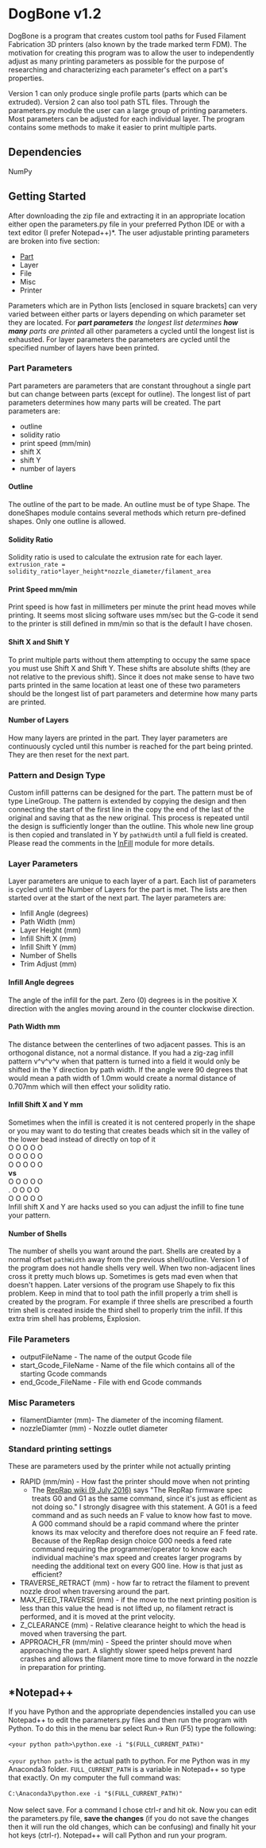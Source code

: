 # DogBone v1.2

DogBone is a program that creates custom tool paths for Fused Filament Fabrication
3D printers (also known by the trade marked term FDM). The motivation for creating
this program was to allow the user to independently adjust as many printing
parameters as possible for the purpose of researching and characterizing each
parameter's effect on a part's properties.

Version 1 can only produce single profile parts (parts which can be extruded).
Version 2 can also tool path STL files. Through the parameters.py module the user
can a large group of printing parameters. Most parameters can be adjusted for each
individual layer. The program contains some methods to make it easier to print
multiple parts.

## Dependencies
NumPy

## Getting Started
After downloading the zip file and extracting it in an appropriate location either
open the parameters.py file in your preferred Python IDE or with a text editor
(I prefer Notepad++)*. The user adjustable printing parameters are broken into
five section:<br/>
* [Part](#Part-Parameters)<br/>
* Layer<br/>
* File<br/>
* Misc<br/>
* Printer<br/>

Parameters which are in Python lists [enclosed in square brackets] can very varied
between either parts or layers depending on which parameter set they are located.
For **_part parameters_** _the longest list determines_ **_how many_** _parts are printed_
all other parameters a cycled until the longest list is exhausted. For layer parameters
the parameters are cycled until the specified number of layers have been printed.

### Part Parameters
Part parameters are parameters that are constant throughout a single part but can
change between parts (except for outline). The longest list of part parameters
determines how many parts will be created. The part parameters are:<br/>
* outline<br/>
* solidity ratio<br/>
* print speed (mm/min)<br/>
* shift X<br/>
* shift Y<br/>
* number of layers<br/>

#### Outline
The outline of the part to be made. An outline must be of type Shape. The doneShapes
module contains several methods which return pre-defined shapes. Only one outline
is allowed.

#### Solidity Ratio
Solidity ratio is used to calculate the extrusion rate for each layer.<br/>
`extrusion_rate = solidity_ratio*layer_height*nozzle_diameter/filament_area`<br/>

#### Print Speed mm/min
Print speed is how fast in millimeters per minute the print head moves while printing.
It seems most slicing software uses mm/sec but the G-code it send to the printer
is still defined in mm/min so that is the default I have chosen.

#### Shift X and Shift Y
To print multiple parts without them attempting to occupy the same space you
must use Shift X and Shift Y. These shifts are absolute shifts (they are not relative
to the previous shift). Since it does not make sense to have two parts printed in the
same location at least one of these two parameters should be the longest list of
part parameters and determine how many parts are printed.

#### Number of Layers
How many layers are printed in the part. They layer parameters are continuously
cycled until this number is reached for the part being printed. They are then reset
for the next part.

### Pattern and Design Type
Custom infill patterns can be designed for the part. The pattern must be of
type LineGroup. The pattern is extended by copying the design and then
connecting the start of the first line in the copy the end of the last of
the original and saving that as the new original. This process is repeated
until the design is sufficiently longer than the outline. This whole new
line group is then copied and translated in Y by `pathWidth` until a full
field is created. Please read the comments in the
[InFill](https://github.com/VanHulleOne/DogBone/blob/master/InFill.py)
module for more details.

### Layer Parameters
Layer parameters are unique to each layer of a part. Each list of parameters is
cycled until the Number of Layers for the part is met. The lists are then started
over at the start of the next part. The layer parameters are:<br/>
* Infill Angle (degrees)<br/>
* Path Width (mm)<br/>
* Layer Height (mm)<br/>
* Infill Shift X (mm)<br/>
* Infill Shift Y (mm)<br/>
* Number of Shells <br/>
* Trim Adjust (mm)<br/>

#### Infill Angle degrees
The angle of the infill for the part. Zero (0) degrees is in the positive X direction
with the angles moving around in the counter clockwise direction.

#### Path Width mm
The distance between the centerlines of two adjacent passes. This is an orthogonal
distance, not a normal distance. If you had a zig-zag infill pattern
v^v^v^v when that pattern is turned into a field it would only be shifted
in the Y direction by path width. If the angle were 90 degrees that would mean
a path width of 1.0mm would create a normal distance of 0.707mm which will
then effect your solidity ratio.

#### Infill Shift X and Y mm
Sometimes when the infill is created it is not centered properly in the shape
or you may want to do testing that creates beads which sit in the valley of the lower
bead instead of directly on top of it<br/>
O O O O O<br/>
O O O O O<br/>
O O O O O<br/>
**vs**<br/>
O O O O O<br/>
. O O O O<br/>
O O O O O<br/>
Infill shift X and Y are hacks used so you can adjust the infill to fine tune
your pattern.

#### Number of Shells
The number of shells you want around the part. Shells are created by a
normal offset `pathWidth` away from the previous shell/outline. Version 1
of the program does not handle shells very well. When two non-adjacent lines
cross it pretty much blows up. Sometimes is gets mad even when that doesn't happen.
Later versions of the program use Shapely to fix this problem. Keep in mind that
to tool path the infill properly a trim shell is created by the program. For example
if three shells are prescribed a fourth trim shell is created inside the third 
shell to properly trim the infill. If this extra trim shell has problems, Explosion.

### File Parameters
* outputFileName - The name of the output Gcode file
* start_Gcode_FileName - Name of the file which contains all of the starting
Gcode commands
* end_Gcode_FileName - File with end Gcode commands

### Misc Parameters
* filamentDiamter (mm)- The diameter of the incoming filament.
* nozzleDiamter (mm) - Nozzle outlet diameter

### Standard printing settings
These are parameters used by the printer while not actually printing

* RAPID (mm/min) - How fast the printer should move when not printing<br/>
  * The [RepRap wiki (9 July 2016)](http://reprap.org/wiki/G-code#G0_.26_G1:_Move)
says "The RepRap firmware spec treats G0 and G1 as the same command,
since it's just as efficient as not doing so." I strongly disagree with this statement.
A G01 is a feed command and as such needs an F value to know how fast to move.
A G00 command should be a rapid command where the printer knows its max velocity
and therefore does not require an F feed rate. Because of the RepRap design choice G00
needs a feed rate command requiring the programmer/operator to know each
individual machine's max speed and creates larger programs by needing the
additional text on every G00 line. How is that just as efficient?
* TRAVERSE_RETRACT (mm) - how far to retract the filament to prevent nozzle
drool when traversing around the part.
* MAX\_FEED\_TRAVERSE (mm) - if the move to the next printing position is less than
this value the head is not lifted up, no filament retract is performed, and it is moved
at the print velocity.
* Z_CLEARANCE (mm) - Relative clearance height to which the head is moved when
traversing the part.
* APPROACH_FR (mm/min) - Speed the printer should move when approaching the part.
A slightly slower speed helps prevent hard crashes and allows the filament more
time to move forward in the nozzle in preparation for printing.

## *Notepad++
If you have Python and the appropriate dependencies installed you can use
Notepad++ to edit the parameters.py files and then run the program with
Python. To do this in the menu bar select Run-> Run (F5) type the following:
<br/><br/>
`<your python path>\python.exe -i "$(FULL_CURRENT_PATH)"`
<br/><br/>
`<your python path>` is the actual path to python. For me Python was in my 
Anaconda3 folder. `FULL_CURRENT_PATH` is a variable in Notepad++ so type
that exactly. On my computer the full command was: <br/>
<br/>
`C:\Anaconda3\python.exe -i "$(FULL_CURRENT_PATH)"`<br/><br/>
Now select save. For a command I chose ctrl-r and hit ok. Now you can edit
the parameters.py file, **save the changes** (if you do not save the changes
then it will run the old changes, which can be confusing) and finally hit your
hot keys (ctrl-r). Notepad++ will call Python and run your program.
